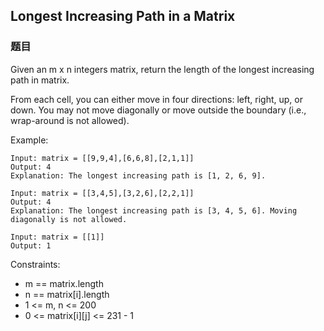 ## Longest Increasing Path in a Matrix

### 题目
Given an m x n integers matrix, return the length of the longest increasing path in matrix.

From each cell, you can either move in four directions: left, right, up, or down. You may not move diagonally or move outside the boundary (i.e., wrap-around is not allowed).

Example:
```
Input: matrix = [[9,9,4],[6,6,8],[2,1,1]]
Output: 4
Explanation: The longest increasing path is [1, 2, 6, 9].

Input: matrix = [[3,4,5],[3,2,6],[2,2,1]]
Output: 4
Explanation: The longest increasing path is [3, 4, 5, 6]. Moving diagonally is not allowed.

Input: matrix = [[1]]
Output: 1
```

Constraints:
* m == matrix.length
* n == matrix[i].length
* 1 <= m, n <= 200
* 0 <= matrix[i][j] <= 231 - 1